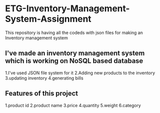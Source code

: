 # ETG-Inventory-Management-System-Assignment
This repository is having all the codeds with json files for making an Inventory management system

## I've made an inventory management system which is working on NoSQL based database
1.I've used JSON file system for it
2.Adding new products to the inventory
3.updating inventory
4.generating bills
## Features of this project 
1.product id
2.product name
3.price
4.quantity
5.weight
6.category


